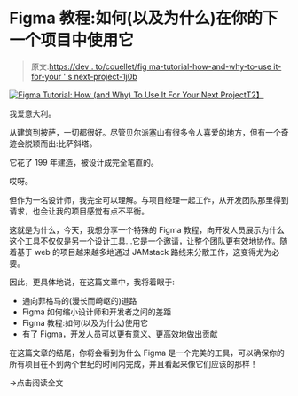 # Figma 教程:如何(以及为什么)在你的下一个项目中使用它

> 原文:[https://dev . to/couellet/fig ma-tutorial-how-and-why-to-use it-for-your ' s next-project-1j0b](https://dev.to/couellet/figma-tutorial-how-and-why-to-use-it-for-your-next-project-1j0b)

[![Figma Tutorial: How (and Why) To Use It For Your Next Project](../Images/7ed9765807f1c931a0b96fe055c09ee4.png)T2】](https://res.cloudinary.com/practicaldev/image/fetch/s--qEb7U0Pn--/c_limit%2Cf_auto%2Cfl_progressive%2Cq_auto%2Cw_880/https://snipcart.com/media/204635/figma-og.jpg)

我爱意大利。

从建筑到披萨，一切都很好。尽管贝尔派塞山有很多令人喜爱的地方，但有一个奇迹会脱颖而出:比萨斜塔。

它花了 199 年建造，被设计成完全笔直的。

哎呀。

但作为一名设计师，我完全可以理解。与项目经理一起工作，从开发团队那里得到请求，也会让我的项目感觉有点不平衡。

这就是为什么，今天，我想分享一个特殊的 Figma 教程，向开发人员展示为什么这个工具不仅仅是另一个设计工具…它是一个邀请，让整个团队更有效地协作。随着基于 web 的项目越来越多地通过 JAMstack 路线来分散工作，这变得尤为必要。

因此，更具体地说，在这篇文章中，我将着眼于:

*   通向菲格马的(漫长而崎岖的)道路
*   Figma 如何缩小设计师和开发者之间的差距
*   Figma 教程:如何(以及为什么)使用它
*   有了 Figma，开发人员可以更有意义、更高效地做出贡献

在这篇文章的结尾，你将会看到为什么 Figma 是一个完美的工具，可以确保你的所有项目在不到两个世纪的时间内完成，并且看起来像它们应该的那样！

→点击阅读全文